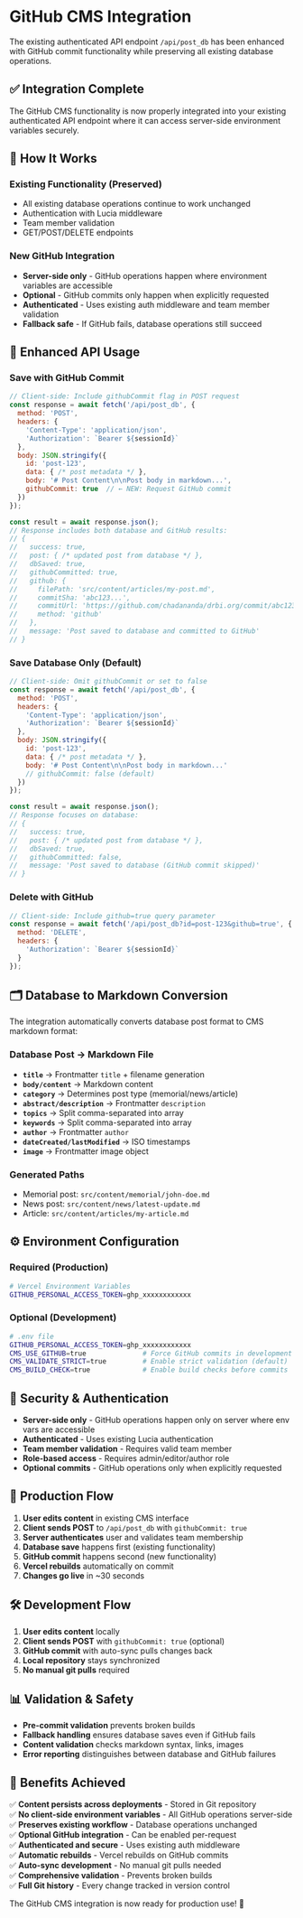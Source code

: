 # GitHub CMS Integration

The existing authenticated API endpoint `/api/post_db` has been enhanced with GitHub commit functionality while preserving all existing database operations.

## ✅ **Integration Complete**

The GitHub CMS functionality is now properly integrated into your existing authenticated API endpoint where it can access server-side environment variables securely.

## 🔧 **How It Works**

### **Existing Functionality (Preserved)**
- All existing database operations continue to work unchanged
- Authentication with Lucia middleware 
- Team member validation
- GET/POST/DELETE endpoints

### **New GitHub Integration**
- **Server-side only** - GitHub operations happen where environment variables are accessible
- **Optional** - GitHub commits only happen when explicitly requested
- **Authenticated** - Uses existing auth middleware and team member validation
- **Fallback safe** - If GitHub fails, database operations still succeed

## 📡 **Enhanced API Usage**

### **Save with GitHub Commit**
```javascript
// Client-side: Include githubCommit flag in POST request
const response = await fetch('/api/post_db', {
  method: 'POST',
  headers: {
    'Content-Type': 'application/json',
    'Authorization': `Bearer ${sessionId}`
  },
  body: JSON.stringify({
    id: 'post-123',
    data: { /* post metadata */ },
    body: '# Post Content\n\nPost body in markdown...',
    githubCommit: true  // ← NEW: Request GitHub commit
  })
});

const result = await response.json();
// Response includes both database and GitHub results:
// {
//   success: true,
//   post: { /* updated post from database */ },
//   dbSaved: true,
//   githubCommitted: true,
//   github: {
//     filePath: 'src/content/articles/my-post.md',
//     commitSha: 'abc123...',
//     commitUrl: 'https://github.com/chadananda/drbi.org/commit/abc123...',
//     method: 'github'
//   },
//   message: 'Post saved to database and committed to GitHub'
// }
```

### **Save Database Only (Default)**
```javascript
// Client-side: Omit githubCommit or set to false
const response = await fetch('/api/post_db', {
  method: 'POST',
  headers: {
    'Content-Type': 'application/json',
    'Authorization': `Bearer ${sessionId}`
  },
  body: JSON.stringify({
    id: 'post-123',
    data: { /* post metadata */ },
    body: '# Post Content\n\nPost body in markdown...'
    // githubCommit: false (default)
  })
});

const result = await response.json();
// Response focuses on database:
// {
//   success: true,
//   post: { /* updated post from database */ },
//   dbSaved: true,
//   githubCommitted: false,
//   message: 'Post saved to database (GitHub commit skipped)'
// }
```

### **Delete with GitHub**
```javascript
// Client-side: Include github=true query parameter
const response = await fetch('/api/post_db?id=post-123&github=true', {
  method: 'DELETE',
  headers: {
    'Authorization': `Bearer ${sessionId}`
  }
});
```

## 🗂️ **Database to Markdown Conversion**

The integration automatically converts database post format to CMS markdown format:

### **Database Post → Markdown File**
- **`title`** → Frontmatter `title` + filename generation
- **`body/content`** → Markdown content
- **`category`** → Determines post type (memorial/news/article)
- **`abstract/description`** → Frontmatter `description`
- **`topics`** → Split comma-separated into array
- **`keywords`** → Split comma-separated into array
- **`author`** → Frontmatter `author`
- **`dateCreated/lastModified`** → ISO timestamps
- **`image`** → Frontmatter image object

### **Generated Paths**
- Memorial post: `src/content/memorial/john-doe.md`
- News post: `src/content/news/latest-update.md`
- Article: `src/content/articles/my-article.md`

## ⚙️ **Environment Configuration**

### **Required (Production)**
```bash
# Vercel Environment Variables
GITHUB_PERSONAL_ACCESS_TOKEN=ghp_xxxxxxxxxxxx
```

### **Optional (Development)**
```bash
# .env file
GITHUB_PERSONAL_ACCESS_TOKEN=ghp_xxxxxxxxxxxx
CMS_USE_GITHUB=true              # Force GitHub commits in development
CMS_VALIDATE_STRICT=true         # Enable strict validation (default)
CMS_BUILD_CHECK=true             # Enable build checks before commits
```

## 🔐 **Security & Authentication**

- **Server-side only** - GitHub operations happen only on server where env vars are accessible
- **Authenticated** - Uses existing Lucia authentication
- **Team member validation** - Requires valid team member
- **Role-based access** - Requires admin/editor/author role
- **Optional commits** - GitHub operations only when explicitly requested

## 🚀 **Production Flow**

1. **User edits content** in existing CMS interface
2. **Client sends POST** to `/api/post_db` with `githubCommit: true`
3. **Server authenticates** user and validates team membership
4. **Database save** happens first (existing functionality)
5. **GitHub commit** happens second (new functionality)
6. **Vercel rebuilds** automatically on commit
7. **Changes go live** in ~30 seconds

## 🛠️ **Development Flow**

1. **User edits content** locally
2. **Client sends POST** with `githubCommit: true` (optional)
3. **GitHub commit** with auto-sync pulls changes back
4. **Local repository** stays synchronized
5. **No manual git pulls** required

## 📊 **Validation & Safety**

- **Pre-commit validation** prevents broken builds
- **Fallback handling** ensures database saves even if GitHub fails
- **Content validation** checks markdown syntax, links, images
- **Error reporting** distinguishes between database and GitHub failures

## 🎯 **Benefits Achieved**

✅ **Content persists across deployments** - Stored in Git repository  
✅ **No client-side environment variables** - All GitHub operations server-side  
✅ **Preserves existing workflow** - Database operations unchanged  
✅ **Optional GitHub integration** - Can be enabled per-request  
✅ **Authenticated and secure** - Uses existing auth middleware  
✅ **Automatic rebuilds** - Vercel rebuilds on GitHub commits  
✅ **Auto-sync development** - No manual git pulls needed  
✅ **Comprehensive validation** - Prevents broken builds  
✅ **Full Git history** - Every change tracked in version control  

The GitHub CMS integration is now ready for production use! 🚀